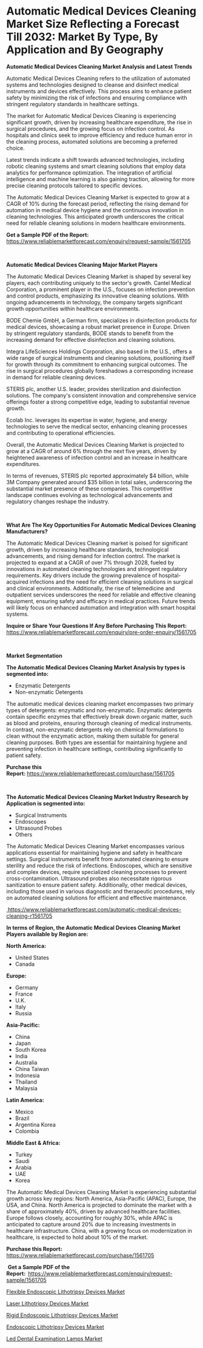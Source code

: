 <p><h1>Automatic Medical Devices Cleaning Market Size Reflecting a Forecast Till 2032: Market By Type, By Application and By Geography</h1></p><p><strong>Automatic Medical Devices Cleaning Market Analysis and Latest Trends</strong></p>
<p><p>Automatic Medical Devices Cleaning refers to the utilization of automated systems and technologies designed to cleanse and disinfect medical instruments and devices effectively. This process aims to enhance patient safety by minimizing the risk of infections and ensuring compliance with stringent regulatory standards in healthcare settings. </p><p>The market for Automatic Medical Devices Cleaning is experiencing significant growth, driven by increasing healthcare expenditure, the rise in surgical procedures, and the growing focus on infection control. As hospitals and clinics seek to improve efficiency and reduce human error in the cleaning process, automated solutions are becoming a preferred choice. </p><p>Latest trends indicate a shift towards advanced technologies, including robotic cleaning systems and smart cleaning solutions that employ data analytics for performance optimization. The integration of artificial intelligence and machine learning is also gaining traction, allowing for more precise cleaning protocols tailored to specific devices.</p><p>The Automatic Medical Devices Cleaning Market is expected to grow at a CAGR of 10% during the forecast period, reflecting the rising demand for automation in medical device hygiene and the continuous innovation in cleaning technologies. This anticipated growth underscores the critical need for reliable cleaning solutions in modern healthcare environments.</p></p>
<p><strong>Get a Sample PDF of the Report:&nbsp;</strong> <a href="https://www.reliablemarketforecast.com/enquiry/request-sample/1561705?utm_campaign=1144&utm_medium=2&utm_source=Github&utm_content=ia&utm_term=04032025&utm_id=automatic-medical-devices-cleaning">https://www.reliablemarketforecast.com/enquiry/request-sample/1561705</a></p>
<p>&nbsp;</p>
<p><strong>Automatic Medical Devices Cleaning Major Market Players</strong></p>
<p><p>The Automatic Medical Devices Cleaning Market is shaped by several key players, each contributing uniquely to the sector's growth. Cantel Medical Corporation, a prominent player in the U.S., focuses on infection prevention and control products, emphasizing its innovative cleaning solutions. With ongoing advancements in technology, the company targets significant growth opportunities within healthcare environments.</p><p>BODE Chemie GmbH, a German firm, specializes in disinfection products for medical devices, showcasing a robust market presence in Europe. Driven by stringent regulatory standards, BODE stands to benefit from the increasing demand for effective disinfection and cleaning solutions.</p><p>Integra LifeSciences Holdings Corporation, also based in the U.S., offers a wide range of surgical instruments and cleaning solutions, positioning itself for growth through its commitment to enhancing surgical outcomes. The rise in surgical procedures globally foreshadows a corresponding increase in demand for reliable cleaning devices.</p><p>STERIS plc, another U.S. leader, provides sterilization and disinfection solutions. The company's consistent innovation and comprehensive service offerings foster a strong competitive edge, leading to substantial revenue growth.</p><p>Ecolab Inc. leverages its expertise in water, hygiene, and energy technologies to serve the medical sector, enhancing cleaning processes and contributing to operational efficiencies. </p><p>Overall, the Automatic Medical Devices Cleaning Market is projected to grow at a CAGR of around 6% through the next five years, driven by heightened awareness of infection control and an increase in healthcare expenditures. </p><p>In terms of revenues, STERIS plc reported approximately $4 billion, while 3M Company generated around $35 billion in total sales, underscoring the substantial market presence of these companies. This competitive landscape continues evolving as technological advancements and regulatory changes reshape the industry.</p></p>
<p>&nbsp;</p>
<p><strong>What Are The Key Opportunities For Automatic Medical Devices Cleaning Manufacturers?</strong></p>
<p><p>The Automatic Medical Devices Cleaning market is poised for significant growth, driven by increasing healthcare standards, technological advancements, and rising demand for infection control. The market is projected to expand at a CAGR of over 7% through 2028, fueled by innovations in automated cleaning technologies and stringent regulatory requirements. Key drivers include the growing prevalence of hospital-acquired infections and the need for efficient cleaning solutions in surgical and clinical environments. Additionally, the rise of telemedicine and outpatient services underscores the need for reliable and effective cleaning equipment, ensuring safety and efficacy in medical practices. Future trends will likely focus on enhanced automation and integration with smart hospital systems.</p></p>
<p><strong>Inquire or Share Your Questions If Any Before Purchasing This Report:</strong> <a href="https://www.reliablemarketforecast.com/enquiry/pre-order-enquiry/1561705?utm_campaign=1144&utm_medium=2&utm_source=Github&utm_content=ia&utm_term=04032025&utm_id=automatic-medical-devices-cleaning">https://www.reliablemarketforecast.com/enquiry/pre-order-enquiry/1561705</a></p>
<p>&nbsp;</p>
<p><strong>Market Segmentation</strong></p>
<p><strong>The Automatic Medical Devices Cleaning Market Analysis by types is segmented into:</strong></p>
<p><ul><li>Enzymatic Detergents</li><li>Non-enzymatic Detergents</li></ul></p>
<p><p>The automatic medical devices cleaning market encompasses two primary types of detergents: enzymatic and non-enzymatic. Enzymatic detergents contain specific enzymes that effectively break down organic matter, such as blood and proteins, ensuring thorough cleaning of medical instruments. In contrast, non-enzymatic detergents rely on chemical formulations to clean without the enzymatic action, making them suitable for general cleaning purposes. Both types are essential for maintaining hygiene and preventing infection in healthcare settings, contributing significantly to patient safety.</p></p>
<p><strong>Purchase this Report:&nbsp;</strong><a href="https://www.reliablemarketforecast.com/purchase/1561705?utm_campaign=1144&utm_medium=2&utm_source=Github&utm_content=ia&utm_term=04032025&utm_id=automatic-medical-devices-cleaning">https://www.reliablemarketforecast.com/purchase/1561705</a></p>
<p>&nbsp;</p>
<p><strong>The Automatic Medical Devices Cleaning Market Industry Research by Application is segmented into:</strong></p>
<p><ul><li>Surgical Instruments</li><li>Endoscopes</li><li>Ultrasound Probes</li><li>Others</li></ul></p>
<p><p>The Automatic Medical Devices Cleaning Market encompasses various applications essential for maintaining hygiene and safety in healthcare settings. Surgical instruments benefit from automated cleaning to ensure sterility and reduce the risk of infections. Endoscopes, which are sensitive and complex devices, require specialized cleaning processes to prevent cross-contamination. Ultrasound probes also necessitate rigorous sanitization to ensure patient safety. Additionally, other medical devices, including those used in various diagnostic and therapeutic procedures, rely on automated cleaning solutions for efficient and effective maintenance.</p></p>
<p><a href="https://www.reliablemarketforecast.com/automatic-medical-devices-cleaning-r1561705?utm_campaign=1144&utm_medium=2&utm_source=Github&utm_content=ia&utm_term=04032025&utm_id=automatic-medical-devices-cleaning">&nbsp;https://www.reliablemarketforecast.com/automatic-medical-devices-cleaning-r1561705</a></p>
<p><strong>In terms of Region, the Automatic Medical Devices Cleaning Market Players available by Region are:</strong></p>
<p>
    <p> <strong> North America: </strong>
        <ul>
            <li>United States</li>
            <li>Canada</li>
        </ul>
        </p> 
    <p> <strong> Europe: </strong>
        <ul>
            <li>Germany</li>
            <li>France</li>
            <li>U.K.</li>
            <li>Italy</li>
            <li>Russia</li>
        </ul>
        </p> 
    <p> <strong> Asia-Pacific: </strong>
        <ul>
            <li>China</li>
            <li>Japan</li>
            <li>South Korea</li>
            <li>India</li>
            <li>Australia</li>
            <li>China Taiwan</li>
            <li>Indonesia</li>
            <li>Thailand</li>
            <li>Malaysia</li>
        </ul>
        </p> 
    <p> <strong> Latin America: </strong>
        <ul>
            <li>Mexico</li>
            <li>Brazil</li>
            <li>Argentina Korea</li>
            <li>Colombia</li>
        </ul>
        </p> 
    <p> <strong> Middle East & Africa: </strong>
        <ul>
            <li>Turkey</li>
            <li>Saudi</li>
            <li>Arabia</li>
            <li>UAE</li>
            <li>Korea</li>
        </ul>
    </p>
    </p>
<p><p>The Automatic Medical Devices Cleaning Market is experiencing substantial growth across key regions: North America, Asia-Pacific (APAC), Europe, the USA, and China. North America is projected to dominate the market with a share of approximately 40%, driven by advanced healthcare facilities. Europe follows closely, accounting for roughly 30%, while APAC is anticipated to capture around 20% due to increasing investments in healthcare infrastructure. China, with a growing focus on modernization in healthcare, is expected to hold about 10% of the market.</p></p>
<p><strong>Purchase this Report: </strong><a href="https://www.reliablemarketforecast.com/purchase/1561705?utm_campaign=1144&utm_medium=2&utm_source=Github&utm_content=ia&utm_term=04032025&utm_id=automatic-medical-devices-cleaning">https://www.reliablemarketforecast.com/purchase/1561705</a></p>
<p>&nbsp;<strong>Get a Sample PDF of the Report:&nbsp;&nbsp;</strong><a href="https://www.reliablemarketforecast.com/enquiry/request-sample/1561705?utm_campaign=1144&utm_medium=2&utm_source=Github&utm_content=ia&utm_term=04032025&utm_id=automatic-medical-devices-cleaning">https://www.reliablemarketforecast.com/enquiry/request-sample/1561705</a></p>
<p><strong></strong></p>
<p><p><a href="https://github.com/aslinalirey9/Market-Research-Report-List-1/blob/main/flexible-endoscopic-lithotripsy-devices-market.md?utm_campaign=1144&utm_medium=2&utm_source=Github&utm_content=ia&utm_term=04032025&utm_id=automatic-medical-devices-cleaning">Flexible Endoscopic Lithotripsy Devices Market</a></p><p><a href="https://github.com/efialiurca/Market-Research-Report-List-1/blob/main/laser-lithotripsy-devices-market.md?utm_campaign=1144&utm_medium=2&utm_source=Github&utm_content=ia&utm_term=04032025&utm_id=automatic-medical-devices-cleaning">Laser Lithotripsy Devices Market</a></p><p><a href="https://github.com/ajegiobitsa/Market-Research-Report-List-1/blob/main/rigid-endoscopic-lithotripsy-devices-market.md?utm_campaign=1144&utm_medium=2&utm_source=Github&utm_content=ia&utm_term=04032025&utm_id=automatic-medical-devices-cleaning">Rigid Endoscopic Lithotripsy Devices Market</a></p><p><a href="https://github.com/oshodikurc/Market-Research-Report-List-1/blob/main/endoscopic-lithotripsy-devices-market.md?utm_campaign=1144&utm_medium=2&utm_source=Github&utm_content=ia&utm_term=04032025&utm_id=automatic-medical-devices-cleaning">Endoscopic Lithotripsy Devices Market</a></p><p><a href="https://github.com/noppbebawy/Market-Research-Report-List-1/blob/main/led-dental-examination-lamps-market.md?utm_campaign=1144&utm_medium=2&utm_source=Github&utm_content=ia&utm_term=04032025&utm_id=automatic-medical-devices-cleaning">Led Dental Examination Lamps Market</a></p></p>